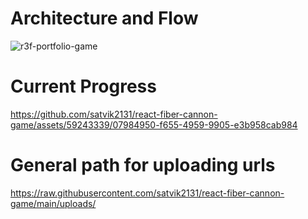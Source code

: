 # Architecture and Flow

![r3f-portfolio-game](https://github.com/satvik2131/react-fiber-cannon-game/assets/59243339/e306532b-f92f-4462-b703-d10e4dde9a40)

# Current Progress

https://github.com/satvik2131/react-fiber-cannon-game/assets/59243339/07984950-f655-4959-9905-e3b958cab984

# General path for uploading urls

https://raw.githubusercontent.com/satvik2131/react-fiber-cannon-game/main/uploads/
